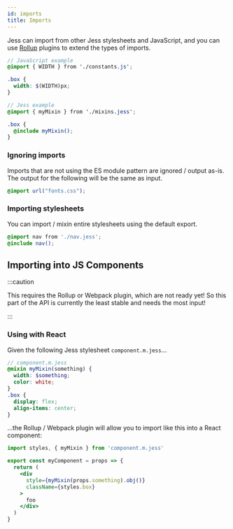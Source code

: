 ```yaml
---
id: imports
title: Imports
---
```


Jess can import from other Jess stylesheets and JavaScript, and you can use [Rollup](https://rollupjs.org/) plugins to extend the types of imports.

```scss
// JavaScript example
@import { WIDTH } from './constants.js';

.box {
  width: $(WIDTH)px;
}
```
```scss
// Jess example
@import { myMixin } from './mixins.jess';

.box {
  @include myMixin();
}
```

### Ignoring imports

Imports that are not using the ES module pattern are ignored / output as-is. The output for the following will be the same as input.
```css
@import url("fonts.css");
```

### Importing stylesheets

You can import / mixin entire stylesheets using the default export.

```scss
@import nav from './nav.jess';
@include nav();
```

## Importing into JS Components

:::caution

This requires the Rollup or Webpack plugin, which are not ready yet! So this part of the API is currently the least stable and needs the most input!

:::

### Using with React

Given the following Jess stylesheet `component.m.jess`...
```scss
// component.m.jess
@mixin myMixin(something) {
  width: $something;
  color: white;
}
.box {
  display: flex;
  align-items: center;
}
```
...the Rollup / Webpack plugin will allow you to import like this into a React component:
```jsx
import styles, { myMixin } from 'component.m.jess'

export const myComponent = props => {
  return (
    <div
      style={myMixin(props.something).obj()}
      className={styles.box}
    >
      foo
    </div>
  )
}
```
